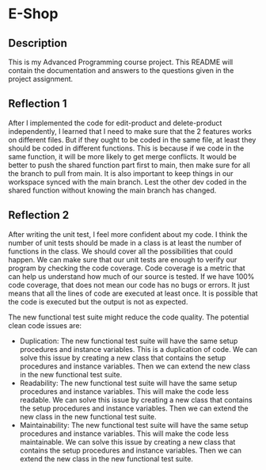# E-Shop

## Description
This is my Advanced Programming course project. This README will contain the documentation and answers to the questions given in the project assignment.

## Reflection 1
After I implemented the code for edit-product and delete-product independently, I learned that I need to make sure that the 2 features works on different files. But if they ought to be coded in the same file, at least they should be coded in different functions. This is because if we code in the same function, it will be more likely to get merge conflicts. It would be better to push the shared function part first to main, then make sure for all the branch to pull from main. It is also important to keep things in our workspace synced with the main branch. Lest the other dev coded in the shared function without knowing the main branch has changed.

## Reflection 2
After writing the unit test, I feel more confident about my code. I think the number of unit tests should be made in a class is at least the number of functions in the class. We should cover all the possibilities that could happen. We can make sure that our unit tests are enough to verify our program by checking the code coverage. Code coverage is a metric that can help us understand how much of our source is tested. If we have 100% code coverage, that does not mean our code has no bugs or errors. It just means that all the lines of code are executed at least once. It is possible that the code is executed but the output is not as expected.

The new functional test suite might reduce the code quality. The potential clean code issues are:
- Duplication: The new functional test suite will have the same setup procedures and instance variables. This is a duplication of code. We can solve this issue by creating a new class that contains the setup procedures and instance variables. Then we can extend the new class in the new functional test suite.
- Readability: The new functional test suite will have the same setup procedures and instance variables. This will make the code less readable. We can solve this issue by creating a new class that contains the setup procedures and instance variables. Then we can extend the new class in the new functional test suite.
- Maintainability: The new functional test suite will have the same setup procedures and instance variables. This will make the code less maintainable. We can solve this issue by creating a new class that contains the setup procedures and instance variables. Then we can extend the new class in the new functional test suite.